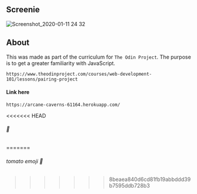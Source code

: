 ## Screenie
![Screenshot_2020-01-11 24 32](https://user-images.githubusercontent.com/53918109/72211432-ce578a80-3490-11ea-9a4c-f81034f76397.png)
## About
This was made as part of the curriculum for `The Odin Project`.
The purpose is to get a greater familiarity with JavaScript.

```
https://www.theodinproject.com/courses/web-development-101/lessons/pairing-project
```
#### Link here
```
https://arcane-caverns-61164.herokuapp.com/
```

<<<<<<< HEAD
###### 🍅
=======
###### tomato emoji 🍅
>>>>>>> 8beaea840d6cd81fb19abbddd39b7595ddb728b3

